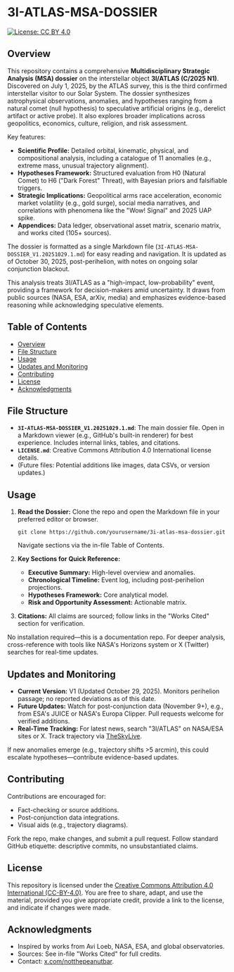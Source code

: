 # 3I-ATLAS-MSA-DOSSIER

[![License: CC BY 4.0](https://img.shields.io/badge/License-CC%20BY%204.0-lightgrey.svg)](https://creativecommons.org/licenses/by/4.0/)

## Overview

This repository contains a comprehensive **Multidisciplinary Strategic Analysis (MSA) dossier** on the interstellar object **3I/ATLAS (C/2025 N1)**. Discovered on July 1, 2025, by the ATLAS survey, this is the third confirmed interstellar visitor to our Solar System. The dossier synthesizes astrophysical observations, anomalies, and hypotheses ranging from a natural comet (null hypothesis) to speculative artificial origins (e.g., derelict artifact or active probe). It also explores broader implications across geopolitics, economics, culture, religion, and risk assessment.

Key features:
- **Scientific Profile:** Detailed orbital, kinematic, physical, and compositional analysis, including a catalogue of 11 anomalies (e.g., extreme mass, unusual trajectory alignment).
- **Hypotheses Framework:** Structured evaluation from H0 (Natural Comet) to H6 ("Dark Forest" Threat), with Bayesian priors and falsifiable triggers.
- **Strategic Implications:** Geopolitical arms race acceleration, economic market volatility (e.g., gold surge), social media narratives, and correlations with phenomena like the "Wow! Signal" and 2025 UAP spike.
- **Appendices:** Data ledger, observational asset matrix, scenario matrix, and works cited (105+ sources).

The dossier is formatted as a single Markdown file (`3I-ATLAS-MSA-DOSSIER_V1.20251029.1.md`) for easy reading and navigation. It is updated as of October 30, 2025, post-perihelion, with notes on ongoing solar conjunction blackout.

This analysis treats 3I/ATLAS as a "high-impact, low-probability" event, providing a framework for decision-makers amid uncertainty. It draws from public sources (NASA, ESA, arXiv, media) and emphasizes evidence-based reasoning while acknowledging speculative elements.

## Table of Contents

- [Overview](#overview)
- [File Structure](#file-structure)
- [Usage](#usage)
- [Updates and Monitoring](#updates-and-monitoring)
- [Contributing](#contributing)
- [License](#license)
- [Acknowledgments](#acknowledgments)

## File Structure

- **`3I-ATLAS-MSA-DOSSIER_V1.20251029.1.md`**: The main dossier file. Open in a Markdown viewer (e.g., GitHub's built-in renderer) for best experience. Includes internal links, tables, and citations.
- **`LICENSE.md`**: Creative Commons Attribution 4.0 International license details.
- (Future files: Potential additions like images, data CSVs, or version updates.)

## Usage

1. **Read the Dossier:** Clone the repo and open the Markdown file in your preferred editor or browser.
   ```
   git clone https://github.com/yourusername/3i-atlas-msa-dossier.git
   ```
   Navigate sections via the in-file Table of Contents.

2. **Key Sections for Quick Reference:**
   - **Executive Summary:** High-level overview and anomalies.
   - **Chronological Timeline:** Event log, including post-perihelion projections.
   - **Hypotheses Framework:** Core analytical model.
   - **Risk and Opportunity Assessment:** Actionable matrix.

3. **Citations:** All claims are sourced; follow links in the "Works Cited" section for verification.

No installation required—this is a documentation repo. For deeper analysis, cross-reference with tools like NASA's Horizons system or X (Twitter) searches for real-time updates.

## Updates and Monitoring

- **Current Version:** V1 (Updated October 29, 2025). Monitors perihelion passage; no reported deviations as of this date.
- **Future Updates:** Watch for post-conjunction data (November 9+), e.g., from ESA's JUICE or NASA's Europa Clipper. Pull requests welcome for verified additions.
- **Real-Time Tracking:** For latest news, search "3I/ATLAS" on NASA/ESA sites or X. Track trajectory via [TheSkyLive](https://theskylive.com/c2025n1-info).

If new anomalies emerge (e.g., trajectory shifts >5 arcmin), this could escalate hypotheses—contribute evidence-based updates.

## Contributing

Contributions are encouraged for:
- Fact-checking or source additions.
- Post-conjunction data integrations.
- Visual aids (e.g., trajectory diagrams).

Fork the repo, make changes, and submit a pull request. Follow standard GitHub etiquette: descriptive commits, no unsubstantiated claims.

## License

This repository is licensed under the [Creative Commons Attribution 4.0 International (CC-BY-4.0)](https://creativecommons.org/licenses/by/4.0/). You are free to share, adapt, and use the material, provided you give appropriate credit, provide a link to the license, and indicate if changes were made.

## Acknowledgments

- Inspired by works from Avi Loeb, NASA, ESA, and global observatories.
- Sources: See in-file "Works Cited" for full credits.
- Contact: [x.com/notthepeanutbar](https://x.com/notthepeanutbar).

